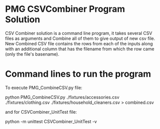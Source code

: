 # PMG CSVCombiner Program Solution

CSV Combiner solution is a command line program, it takes several CSV files as arguments and Combine all of them to give output of new csv file. New Combined CSV file contains the rows from each of the inputs along with an additional column that has the filename from which the row came (only the file's basename).

# Command lines to run the program
To execute PMG_CombineCSV.py file:

python PMG_CombineCSV.py ./fixtures/accessories.csv ./fixtures/clothing.csv ./fixtures/household_cleaners.csv > combined.csv

and for CSVCombiner_UnitTest file:

python -m unittest CSVCombiner_UnitTest -v
